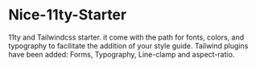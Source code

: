 # Nice-11ty-Starter
11ty  and Tailwindcss starter. it come with the path for fonts, colors, and typography to facilitate the addition of your style guide. Tailwind plugins have been added: Forms, Typography, Line-clamp and aspect-ratio.
